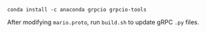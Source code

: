 ```
conda install -c anaconda grpcio grpcio-tools
```

After modifying `mario.proto`, run `build.sh` to update gRPC `.py` files.
